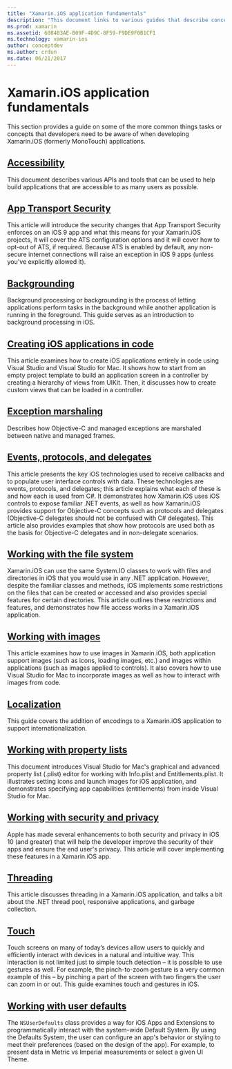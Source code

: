```yaml
---
title: "Xamarin.iOS application fundamentals"
description: "This document links to various guides that describe concepts foundational to Xamarin.iOS development, such as app transport security, backgrounding, events, and threading."
ms.prod: xamarin
ms.assetid: 608403AE-B09F-4D9C-8F59-F9DE9F0B1CF1
ms.technology: xamarin-ios
author: conceptdev
ms.author: crdun
ms.date: 06/21/2017
---
```

# Xamarin.iOS application fundamentals

This section provides a guide on some of the more common things tasks or
concepts that developers need to be aware of when developing Xamarin.iOS (formerly MonoTouch) applications.

## [Accessibility](~/ios/app-fundamentals/accessibility.md)

This document describes various APIs and tools that can be used to help
build applications that are accessible to as many users as possible.

## [App Transport Security](~/ios/app-fundamentals/ats.md)

This article will introduce the security changes that App Transport Security enforces on an iOS 9 app and what this means for your Xamarin.iOS projects, it will cover the ATS configuration options and it will cover how to opt-out of ATS, if required. Because ATS is enabled by default, any non-secure internet connections will raise an exception in iOS 9 apps (unless you've explicitly allowed it).

## [Backgrounding](~/ios/app-fundamentals/backgrounding/index.md)

Background processing or backgrounding is the process of letting applications perform tasks in the background while another application is running in the foreground. This guide serves as an introduction to background processing in iOS.

## [Creating iOS applications in code](~/ios/app-fundamentals/ios-code-only.md)

This article examines how to create iOS applications entirely in code using Visual Studio and Visual Studio for Mac. It shows how to start from an empty project template to build an application screen in a controller by creating a hierarchy of views from UIKit. Then, it discusses how to create custom views that can be loaded in a controller.

## [Exception marshaling](~/ios/platform/exception-marshaling.md)

Describes how Objective-C and managed exceptions are marshaled between native and managed frames.

## [Events, protocols, and delegates](~/ios/app-fundamentals/delegates-protocols-and-events.md)

This article presents the key iOS technologies used to receive callbacks and to populate user interface controls with data. These technologies are events, protocols, and delegates; this article explains what each of these is and how each is used from C#. It demonstrates how Xamarin.iOS uses iOS controls to expose familiar .NET events, as well as how Xamarin.iOS provides support for Objective-C concepts such as protocols and delegates (Objective-C delegates should not be confused with C# delegates). This article also provides examples that show how protocols are used both as the basis for Objective-C delegates and in non-delegate scenarios.

## [Working with the file system](~/ios/app-fundamentals/file-system.md)

Xamarin.iOS can use the same System.IO classes to work with files and
directories in iOS that you would use in any .NET application. However, despite
the familiar classes and methods, iOS implements some restrictions on the files
that can be created or accessed and also provides special features for certain
directories. This article outlines these restrictions and features, and
demonstrates how file access works in a Xamarin.iOS application.

## [Working with images](~/ios/app-fundamentals/images-icons/index.md)

This article examines how to use images in Xamarin.iOS, both application
support images (such as icons, loading images, etc.) and images within
applications (such as images applied to controls). It also covers how to use
Visual Studio for Mac to incorporate images as well as how to interact with images from
code.

## [Localization](~/ios/app-fundamentals/localization/index.md)

This guide covers the addition of encodings to a Xamarin.iOS application to
support internationalization.

## [Working with property lists](~/ios/app-fundamentals/index.md)

This document introduces Visual Studio for Mac's graphical and advanced property list (.plist) editor for working with Info.plist and Entitlements.plist. It illustrates setting icons and launch images for iOS application, and demonstrates specifying app capabilities (entitlements) from inside Visual Studio for Mac.

## [Working with security and privacy](~/ios/app-fundamentals/security-privacy.md)

Apple has made several enhancements to both security and privacy in iOS 10 (and greater) that will help the developer improve the security of their apps and ensure the end user's privacy. This article will cover implementing these features in a Xamarin.iOS app.

## [Threading](~/ios/app-fundamentals/threading.md)

This article discusses threading in a Xamarin.iOS application, and talks a bit
about the .NET thread pool, responsive applications, and garbage
collection.

## [Touch](~/ios/app-fundamentals/touch/index.md)

Touch screens on many of today’s devices allow users to quickly and efficiently interact with devices in a natural and intuitive way. This interaction is not limited just to simple touch detection – it is possible to use gestures as well. For example, the pinch-to-zoom gesture is a very common example of this – by pinching a part of the screen with two fingers the user can zoom in or out. This guide examines touch and gestures in iOS.

## [Working with user defaults](~/ios/app-fundamentals/user-defaults.md)

The `NSUserDefaults` class provides a way for iOS Apps and Extensions to programmatically interact with the system-wide Default System. By using the Defaults System, the user can configure an app's behavior or styling to meet their preferences (based on the design of the app). For example, to present data in Metric vs Imperial measurements or select a given UI Theme.
